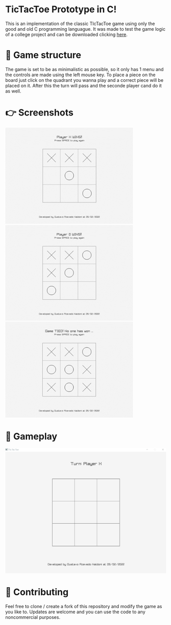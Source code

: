 # TicTacToe Prototype in C!
This is an implementation of the classic TIcTacToe game using only the good and old C programming languague. It was made to test the game logic of a college project and can be downloaded clicking [here](https://naldoni.itch.io/tictactoe-prototype-c).

# 🧱 Game structure
The game is set to be as minimalistic as possible, so it only has 1 menu and the controls are made using the left mouse key. 
To place a piece on the board just click on the quadrant you wanna play and a correct piece will be placed on it. After this the turn will pass and the seconde player cand do it as well.

# 👉 Screenshots
<img src="images/forReadme/PlayerXWon.png" width="400px"/> <img src="images/forReadme/PlayerOWon.png" width="400px"/> <img src="images/forReadme/TiedGame.png" width="400px"/> 

# 🎲 Gameplay
![Gameplay Demmo](https://github.com/gustavonaldoni/tictactoe-prototype/blob/main/images/forReadme/Demo.gif)

# 🤝 Contributing
Feel free to clone / create a fork of this repository and modify the game as you like to. Updates are welcome and you can use the code to any noncommercial purposes.

